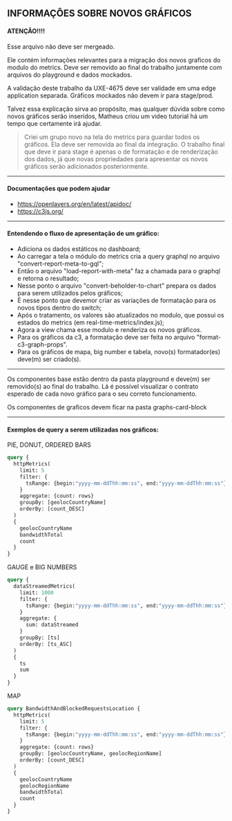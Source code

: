 
## INFORMAÇÔES SOBRE NOVOS GRÁFICOS
  
#### ATENÇÃO!!!!
Esse arquivo não deve ser mergeado.
  
Ele contém informações relevantes para a migração dos novos graficos do modulo do metrics. Deve ser removido ao final do trabalho juntamente com arquivos do playground e dados mockados.

A validação deste trabalho da UXE-4675 deve ser validade em uma edge application separada. Gráficos mockados não devem ir para stage/prod.

Talvez essa explicação sirva ao propósito, mas qualquer dúvida sobre como novos gráficos serão inseridos, Matheus criou um video tutorial há um tempo que certamente irá ajudar.

> Criei um grupo novo na tela do metrics para guardar todos os gráficos. Ela deve ser removida ao final da integração. O trabalho final que deve ir para stage é apenas o de formatação e de renderização dos dados, já que novas propriedades para apresentar os novos gráficos serão adicionados posteriormente.
 
----

#### Documentações que podem ajudar
- https://openlayers.org/en/latest/apidoc/
- https://c3js.org/

---

#### Entendendo o fluxo de apresentação de um gráfico:
  - Adiciona os dados estáticos no dashboard;
  - Ao carregar a tela o módulo do metrics cria a query graphql no arquivo "convert-report-meta-to-gql";
  - Então o arquivo "load-report-with-meta" faz a chamada para o graphql e retorna o resultado;
  - Nesse ponto o arquivo "convert-beholder-to-chart" prepara os dados para serem utilizados pelos gráficos;
  - É nesse ponto que devemor criar as variações de formatação para os novos tipos dentro do switch;
  - Após o tratamento, os valores são atualizados no modulo, que possui os estados do metrics (em real-time-metrics/index.js);
  - Agora a view chama esse modulo e renderiza os novos gráficos.
  - Para os gráficos da c3, a formatação deve ser feita no arquivo "format-c3-graph-props".
  - Para os gráficos de mapa, big number e tabela, novo(s) formatador(es) deve(m) ser criado(s).

---

  Os componentes base estão dentro da pasta playground e deve(m) ser removido(s) ao final do trabalho.
  Lá é possível visualizar o contrato esperado de cada novo gráfico para o seu correto funcionamento.

  Os componentes de graficos devem ficar na pasta graphs-card-block

--- 
#### Exemplos de query a serem utilizadas nos gráficos:

PIE, DONUT, ORDERED BARS

```graphql
query {
  httpMetrics(
    limit: 5
    filter: {
      tsRange: {begin:"yyyy-mm-ddThh:mm:ss", end:"yyyy-mm-ddThh:mm:ss"}
    }
    aggregate: {count: rows} 
    groupBy: [geolocCountryName]
    orderBy: [count_DESC]
  )
  {
    geolocCountryName
    bandwidthTotal
    count
  }
}
```

GAUGE e BIG NUMBERS

```graphql
query {
  dataStreamedMetrics(
    limit: 1000
    filter: {
      tsRange: {begin:"yyyy-mm-ddThh:mm:ss", end:"yyyy-mm-ddThh:mm:ss"}
    }
    aggregate: {
      sum: dataStreamed
    }
    groupBy: [ts]
    orderBy: [ts_ASC]
  )
  {
    ts
    sum
  }
}
```

MAP

```graphql
query BandwidthAndBlockedRequestsLocation {
  httpMetrics(
    limit: 5
    filter: {
      tsRange: {begin:"yyyy-mm-ddThh:mm:ss", end:"yyyy-mm-ddThh:mm:ss"}
    }
    aggregate: {count: rows} 
    groupBy: [geolocCountryName, geolocRegionName]
    orderBy: [count_DESC]
  )
  {
    geolocCountryName
    geolocRegionName
    bandwidthTotal
    count
  }
}
```
